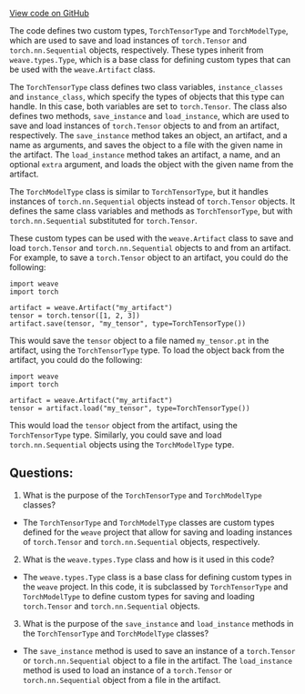 [View code on GitHub](https://github.com/wandb/weave/weave/ecosystem/pytorch/model.py)

The code defines two custom types, `TorchTensorType` and `TorchModelType`, which are used to save and load instances of `torch.Tensor` and `torch.nn.Sequential` objects, respectively. These types inherit from `weave.types.Type`, which is a base class for defining custom types that can be used with the `weave.Artifact` class.

The `TorchTensorType` class defines two class variables, `instance_classes` and `instance_class`, which specify the types of objects that this type can handle. In this case, both variables are set to `torch.Tensor`. The class also defines two methods, `save_instance` and `load_instance`, which are used to save and load instances of `torch.Tensor` objects to and from an artifact, respectively. The `save_instance` method takes an object, an artifact, and a name as arguments, and saves the object to a file with the given name in the artifact. The `load_instance` method takes an artifact, a name, and an optional `extra` argument, and loads the object with the given name from the artifact.

The `TorchModelType` class is similar to `TorchTensorType`, but it handles instances of `torch.nn.Sequential` objects instead of `torch.Tensor` objects. It defines the same class variables and methods as `TorchTensorType`, but with `torch.nn.Sequential` substituted for `torch.Tensor`.

These custom types can be used with the `weave.Artifact` class to save and load `torch.Tensor` and `torch.nn.Sequential` objects to and from an artifact. For example, to save a `torch.Tensor` object to an artifact, you could do the following:

```
import weave
import torch

artifact = weave.Artifact("my_artifact")
tensor = torch.tensor([1, 2, 3])
artifact.save(tensor, "my_tensor", type=TorchTensorType())
```

This would save the `tensor` object to a file named `my_tensor.pt` in the artifact, using the `TorchTensorType` type. To load the object back from the artifact, you could do the following:

```
import weave
import torch

artifact = weave.Artifact("my_artifact")
tensor = artifact.load("my_tensor", type=TorchTensorType())
```

This would load the `tensor` object from the artifact, using the `TorchTensorType` type. Similarly, you could save and load `torch.nn.Sequential` objects using the `TorchModelType` type.
## Questions: 
 1. What is the purpose of the `TorchTensorType` and `TorchModelType` classes?
- The `TorchTensorType` and `TorchModelType` classes are custom types defined for the `weave` project that allow for saving and loading instances of `torch.Tensor` and `torch.nn.Sequential` objects, respectively.

2. What is the `weave.types.Type` class and how is it used in this code?
- The `weave.types.Type` class is a base class for defining custom types in the `weave` project. In this code, it is subclassed by `TorchTensorType` and `TorchModelType` to define custom types for saving and loading `torch.Tensor` and `torch.nn.Sequential` objects.

3. What is the purpose of the `save_instance` and `load_instance` methods in the `TorchTensorType` and `TorchModelType` classes?
- The `save_instance` method is used to save an instance of a `torch.Tensor` or `torch.nn.Sequential` object to a file in the artifact. The `load_instance` method is used to load an instance of a `torch.Tensor` or `torch.nn.Sequential` object from a file in the artifact.